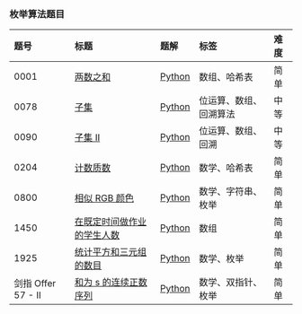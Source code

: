 ### 枚举算法题目

| 题号               | 标题                                                                                                          | 题解                                                                                                                                                                                                    | 标签                   | 难度 |
| :----------------- | :------------------------------------------------------------------------------------------------------------ | :------------------------------------------------------------------------------------------------------------------------------------------------------------------------------------------------------ | :--------------------- | :--- |
| 0001               | [两数之和](https://leetcode.cn/problems/two-sum/)                                                             | [Python](https://github.com/itcharge/LeetCode-Py/blob/main/Solutions/0001.%20%E4%B8%A4%E6%95%B0%E4%B9%8B%E5%92%8C.md)                                                                                   | 数组、哈希表           | 简单 |
| 0078               | [子集](https://leetcode.cn/problems/subsets/)                                                                 | [Python](https://github.com/itcharge/LeetCode-Py/blob/main/Solutions/0078.%20%E5%AD%90%E9%9B%86.md)                                                                                                     | 位运算、数组、回溯算法 | 中等 |
| 0090               | [子集 II](https://leetcode.cn/problems/subsets-ii/)                                                           | [Python](https://github.com/itcharge/LeetCode-Py/blob/main/Solutions/0090.%20%E5%AD%90%E9%9B%86%20II.md)                                                                                                | 位运算、数组、回溯     | 中等 |
| 0204               | [计数质数](https://leetcode.cn/problems/count-primes/)                                                        | [Python](https://github.com/itcharge/LeetCode-Py/blob/main/Solutions/0204.%20%E8%AE%A1%E6%95%B0%E8%B4%A8%E6%95%B0.md)                                                                                   | 数学、哈希表           | 简单 |
| 0800               | [相似 RGB 颜色](https://leetcode.cn/problems/similar-rgb-color/)                                              | [Python](https://github.com/itcharge/LeetCode-Py/blob/main/Solutions/0800.%20%E7%9B%B8%E4%BC%BC%20RGB%20%E9%A2%9C%E8%89%B2.md)                                                                          | 数学、字符串、枚举     | 简单 |
| 1450               | [在既定时间做作业的学生人数](https://leetcode.cn/problems/number-of-students-doing-homework-at-a-given-time/) | [Python](https://github.com/itcharge/LeetCode-Py/blob/main/Solutions/1450.%20%E5%9C%A8%E6%97%A2%E5%AE%9A%E6%97%B6%E9%97%B4%E5%81%9A%E4%BD%9C%E4%B8%9A%E7%9A%84%E5%AD%A6%E7%94%9F%E4%BA%BA%E6%95%B0.md)  | 数组                   | 简单 |
| 1925               | [统计平方和三元组的数目](https://leetcode.cn/problems/count-square-sum-triples/)                              | [Python](https://github.com/itcharge/LeetCode-Py/blob/main/Solutions/1925.%20%E7%BB%9F%E8%AE%A1%E5%B9%B3%E6%96%B9%E5%92%8C%E4%B8%89%E5%85%83%E7%BB%84%E7%9A%84%E6%95%B0%E7%9B%AE.md)                    | 数学、枚举             | 简单 |
| 剑指 Offer 57 - II | [和为 s 的连续正数序列](https://leetcode.cn/problems/he-wei-sde-lian-xu-zheng-shu-xu-lie-lcof/)               | [Python](https://github.com/itcharge/LeetCode-Py/blob/main/Solutions/%E5%89%91%E6%8C%87%20Offer%2057%20-%20II.%20%E5%92%8C%E4%B8%BAs%E7%9A%84%E8%BF%9E%E7%BB%AD%E6%AD%A3%E6%95%B0%E5%BA%8F%E5%88%97.md) | 数学、双指针、枚举     | 简单 |

